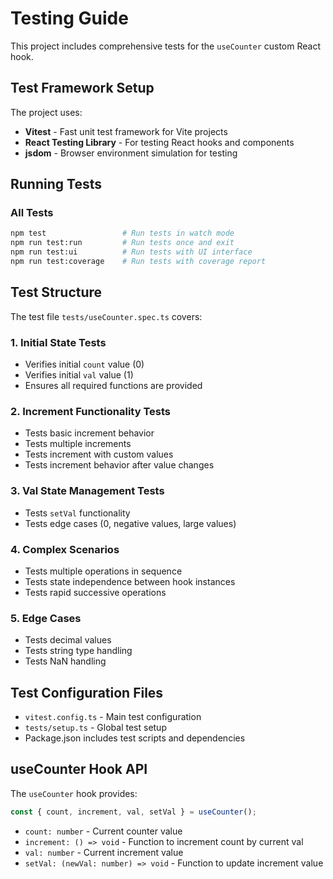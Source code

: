 # Testing Guide

This project includes comprehensive tests for the `useCounter` custom React hook.

## Test Framework Setup

The project uses:
- **Vitest** - Fast unit test framework for Vite projects
- **React Testing Library** - For testing React hooks and components
- **jsdom** - Browser environment simulation for testing

## Running Tests

### All Tests
```bash
npm test                 # Run tests in watch mode
npm run test:run         # Run tests once and exit
npm run test:ui          # Run tests with UI interface
npm run test:coverage    # Run tests with coverage report
```

## Test Structure

The test file `tests/useCounter.spec.ts` covers:

### 1. Initial State Tests
- Verifies initial `count` value (0)
- Verifies initial `val` value (1)
- Ensures all required functions are provided

### 2. Increment Functionality Tests
- Tests basic increment behavior
- Tests multiple increments
- Tests increment with custom values
- Tests increment behavior after value changes

### 3. Val State Management Tests
- Tests `setVal` functionality
- Tests edge cases (0, negative values, large values)

### 4. Complex Scenarios
- Tests multiple operations in sequence
- Tests state independence between hook instances
- Tests rapid successive operations

### 5. Edge Cases
- Tests decimal values
- Tests string type handling
- Tests NaN handling

## Test Configuration Files

- `vitest.config.ts` - Main test configuration
- `tests/setup.ts` - Global test setup
- Package.json includes test scripts and dependencies

## useCounter Hook API

The `useCounter` hook provides:

```typescript
const { count, increment, val, setVal } = useCounter();
```

- `count: number` - Current counter value
- `increment: () => void` - Function to increment count by current val
- `val: number` - Current increment value  
- `setVal: (newVal: number) => void` - Function to update increment value
```
